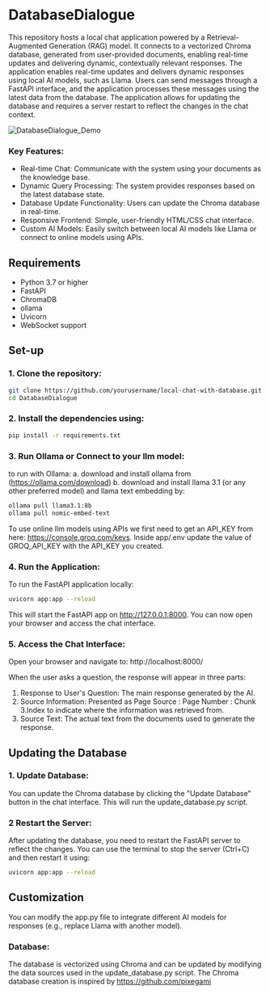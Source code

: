 # DatabaseDialogue
This repository hosts a local chat application powered by a Retrieval-Augmented Generation (RAG) model. It connects to a vectorized Chroma database, generated from user-provided documents, enabling real-time updates and delivering dynamic, contextually relevant responses. The application enables real-time updates and delivers dynamic responses using local AI models, such as Llama. Users can send messages through a FastAPI interface, and the application processes these messages using the latest data from the database. The application allows for updating the database and requires a server restart to reflect the changes in the chat context. 


![DatabaseDialogue_Demo](https://github.com/user-attachments/assets/410ccb30-3ec5-4961-b545-4680c4a3de45)


### Key Features:
- Real-time Chat: Communicate with the system using your documents as the knowledge base.
- Dynamic Query Processing: The system provides responses based on the latest database state.
- Database Update Functionality: Users can update the Chroma database in real-time.
- Responsive Frontend: Simple, user-friendly HTML/CSS chat interface.
- Custom AI Models: Easily switch between local AI models like Llama or connect to online models using APIs.

## Requirements

- Python 3.7 or higher
- FastAPI
- ChromaDB
- ollama
- Uvicorn
- WebSocket support

## Set-up

### 1. Clone the repository:
```bash
git clone https://github.com/yourusername/local-chat-with-database.git
cd DatabaseDialogue
```

### 2. Install the dependencies using:
```bash
pip install -r requirements.txt
```

### 3. Run Ollama or Connect to your llm model:    
to run with Ollama:
a. download and install ollama from (https://ollama.com/download)
b. download and install llama 3.1 (or any other preferred model) and llama text embedding by: 
```bash
ollama pull llama3.1:8b
ollama pull nomic-embed-text
```

To use online llm models using APIs we first need to get an API_KEY from here: https://console.groq.com/keys. 
Inside app/.env update the value of GROQ_API_KEY with the API_KEY you created. 

### 4. Run the Application:    

To run the FastAPI application locally: 
```bash
uvicorn app:app --reload
```

This will start the FastAPI app on http://127.0.0.1:8000. You can now open your browser and access the chat interface.

### 5. Access the Chat Interface:    

Open your browser and navigate to: http://localhost:8000/

When the user asks a question, the response will appear in three parts:

1. Response to User's Question: The main response generated by the AI.
2. Source Information: Presented as Page Source : Page Number : Chunk 3.Index to indicate where the information was retrieved from.
3. Source Text: The actual text from the documents used to generate the response.

## Updating the Database

### 1. Update Database: 
You can update the Chroma database by clicking the "Update Database" button in the chat interface. This will run the update_database.py script.


### 2 Restart the Server: 
After updating the database, you need to restart the FastAPI server to reflect the changes. You can use the terminal to stop the server (Ctrl+C) and then restart it using:
```bash
uvicorn app:app --reload
```

## Customization
<!-- ### Models:  -->
You can modify the app.py file to integrate different AI models for responses (e.g., replace Llama with another model).

### Database: 
The database is vectorized using Chroma and can be updated by modifying the data sources used in the update_database.py script.
The Chroma database creation is inspired by https://github.com/pixegami

